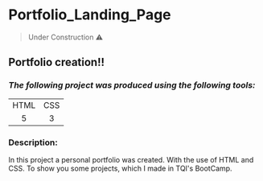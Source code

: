 <h1>Portfolio_Landing_Page</h1>

> Under Construction ⚠️

## Portfolio creation!!

### _The following project was produced using the following tools:_

<table>
    <tr align="center">
        <td> HTML </td>
        <td> CSS </td>
    </tr>
        <tr align="center">
            <td> 5 </td>
            <td> 3 </td>
        </tr>
</table>

### Description:

<p>
    In this project a personal portfolio was created.
    With the use of HTML and CSS.
    To show you some projects, which I made in TQI's BootCamp.
</p>
